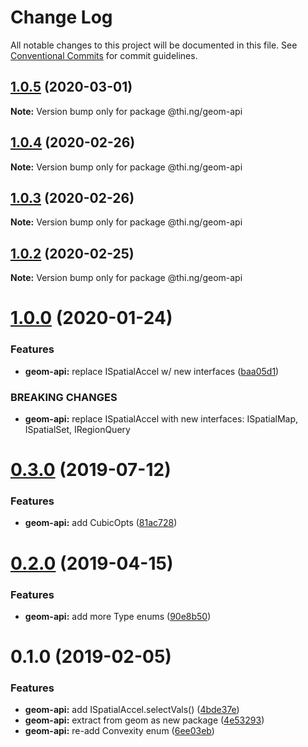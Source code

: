 # Change Log

All notable changes to this project will be documented in this file.
See [Conventional Commits](https://conventionalcommits.org) for commit guidelines.

## [1.0.5](https://github.com/thi-ng/umbrella/compare/@thi.ng/geom-api@1.0.4...@thi.ng/geom-api@1.0.5) (2020-03-01)

**Note:** Version bump only for package @thi.ng/geom-api





## [1.0.4](https://github.com/thi-ng/umbrella/compare/@thi.ng/geom-api@1.0.3...@thi.ng/geom-api@1.0.4) (2020-02-26)

**Note:** Version bump only for package @thi.ng/geom-api





## [1.0.3](https://github.com/thi-ng/umbrella/compare/@thi.ng/geom-api@1.0.2...@thi.ng/geom-api@1.0.3) (2020-02-26)

**Note:** Version bump only for package @thi.ng/geom-api





## [1.0.2](https://github.com/thi-ng/umbrella/compare/@thi.ng/geom-api@1.0.1...@thi.ng/geom-api@1.0.2) (2020-02-25)

**Note:** Version bump only for package @thi.ng/geom-api





# [1.0.0](https://github.com/thi-ng/umbrella/compare/@thi.ng/geom-api@0.3.8...@thi.ng/geom-api@1.0.0) (2020-01-24)

### Features

* **geom-api:** replace ISpatialAccel w/ new interfaces ([baa05d1](https://github.com/thi-ng/umbrella/commit/baa05d1908a940115690cb3d1dd403173061d63a))

### BREAKING CHANGES

* **geom-api:** replace ISpatialAccel with new interfaces:
ISpatialMap, ISpatialSet, IRegionQuery

# [0.3.0](https://github.com/thi-ng/umbrella/compare/@thi.ng/geom-api@0.2.5...@thi.ng/geom-api@0.3.0) (2019-07-12)

### Features

* **geom-api:** add CubicOpts ([81ac728](https://github.com/thi-ng/umbrella/commit/81ac728))

# [0.2.0](https://github.com/thi-ng/umbrella/compare/@thi.ng/geom-api@0.1.12...@thi.ng/geom-api@0.2.0) (2019-04-15)

### Features

* **geom-api:** add more Type enums ([90e8b50](https://github.com/thi-ng/umbrella/commit/90e8b50))

# 0.1.0 (2019-02-05)

### Features

* **geom-api:** add ISpatialAccel.selectVals() ([4bde37e](https://github.com/thi-ng/umbrella/commit/4bde37e))
* **geom-api:** extract from geom as new package ([4e53293](https://github.com/thi-ng/umbrella/commit/4e53293))
* **geom-api:** re-add Convexity enum ([6ee03eb](https://github.com/thi-ng/umbrella/commit/6ee03eb))
